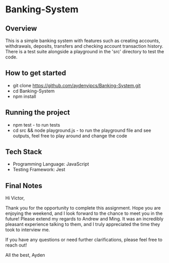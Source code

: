 # Banking-System

## Overview
This is a simple banking system with features such as creating accounts, withdrawals, deposits, transfers and checking account transaction history. There is a test suite alongside a playground in the 'src' directory to test the code. 

## How to get started
* git clone https://github.com/aydenyipcs/Banking-System.git
* cd Banking-System
* npm install

## Running the project
* npm test - to run tests 
* cd src && node playground.js - to run the playground file and see outputs, feel free to play around and change the code 

## Tech Stack
* Programming Language: JavaScript
* Testing Framework: Jest

## Final Notes
Hi Victor,

Thank you for the opportunity to complete this assignment. Hope you are enjoying the weekend, and I look forward to the chance to meet you in the future! Please extend my regards to Andrew and Ming. It was an incredibly pleasant experience talking to them, and I truly appreciated the time they took to interview me.

If you have any questions or need further clarifications, please feel free to reach out! 

All the best, 
Ayden








